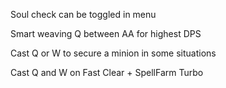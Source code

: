 Soul check can be toggled in menu

Smart weaving Q between AA for highest DPS

Cast Q or W to secure a minion in some situations

Cast Q and W on Fast Clear + SpellFarm Turbo
